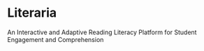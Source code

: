 # Literaria
An Interactive and Adaptive Reading Literacy Platform for Student Engagement and Comprehension
